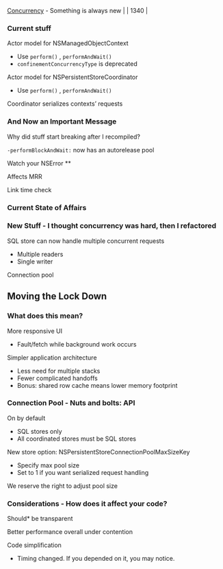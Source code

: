 

[Concurrency](2-concurrency.md) - Something is always new | | 1340 | 

### Current stuff

Actor model for NSManagedObjectContext 

- Use `perform()` , `performAndWait()`
- `confinementConcurrencyType` is deprecated

Actor model for NSPersistentStoreCoordinator

- Use `perform()` , `performAndWait()`

Coordinator serializes contexts’ requests

### And Now an Important Message

Why did stuff start breaking after I recompiled?

`-performBlockAndWait:` now has an autorelease pool

Watch your NSError **

Affects MRR

Link time check

### Current State of Affairs

### New Stuff - I thought concurrency was hard, then I refactored

SQL store can now handle multiple concurrent requests

- Multiple readers
- Single writer

Connection pool

## Moving the Lock Down

### What does this mean?

More responsive UI

- Fault/fetch while background work occurs

Simpler application architecture

- Less need for multiple stacks
- Fewer complicated handoffs
- Bonus: shared row cache means lower memory footprint


### Connection Pool - Nuts and bolts: API

On by default

- SQL stores only
- All coordinated stores must be SQL stores

New store option: NSPersistentStoreConnectionPoolMaxSizeKey

- Specify max pool size
- Set to 1 if you want serialized request handling

We reserve the right to adjust pool size

### Considerations - How does it affect your code?

Should* be transparent

Better performance overall under contention

Code simplification

* Timing changed. If you depended on it, you may notice.
